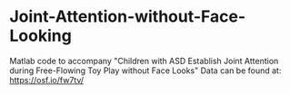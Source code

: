 # Joint-Attention-without-Face-Looking
Matlab code to accompany "Children with ASD Establish Joint Attention during Free-Flowing Toy Play without Face Looks"
Data can be found at: https://osf.io/fw7tv/
